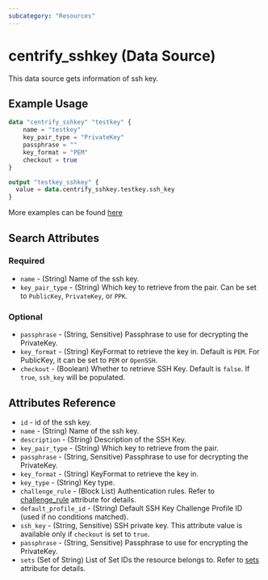 ```yaml
---
subcategory: "Resources"
---
```


# centrify_sshkey (Data Source)

This data source gets information of ssh key.

## Example Usage

```terraform
data "centrify_sshkey" "testkey" {
    name = "testkey"
    key_pair_type = "PrivateKey"
    passphrase = ""
    key_format = "PEM"
    checkout = true
}

output "testkey_sshkey" {
  value = data.centrify_sshkey.testkey.ssh_key
}
```

More examples can be found [here](https://github.com/marcozj/terraform-provider-centrifyvault/tree/main/examples/centrify_sshkey)

## Search Attributes

### Required

- `name` - (String) Name of the ssh key.
- `key_pair_type` - (String) Which key to retrieve from the pair. Can be set to `PublicKey`, `PrivateKey`, or `PPK`.

### Optional

- `passphrase` - (String, Sensitive) Passphrase to use for decrypting the PrivateKey.
- `key_format` - (String) KeyFormat to retrieve the key in. Default is `PEM`. For PublicKey, it can be set to `PEM` or `OpenSSH`.
- `checkout` - (Boolean) Whether to retrieve SSH Key. Default is `false`. If `true`, `ssh_key` will be populated.

## Attributes Reference

- `id` - id of the ssh key.
- `name` - (String) Name of the ssh key.
- `description` - (String) Description of the SSH Key.
- `key_pair_type` - (String) Which key to retrieve from the pair.
- `passphrase` - (String, Sensitive) Passphrase to use for decrypting the PrivateKey.
- `key_format` - (String) KeyFormat to retrieve the key in.
- `key_type` - (String) Key type.
- `challenge_rule` - (Block List) Authentication rules. Refer to [challenge_rule](./attribute_challengerule.md) attribute for details.
- `default_profile_id` - (String) Default SSH Key Challenge Profile ID (used if no conditions matched).
- `ssh_key` - (String, Sensitive) SSH private key. This attribute value is available only if `checkout` is set to `true`.
- `passphrase` - (String, Sensitive) Passphrase to use for encrypting the PrivateKey.
- `sets` (Set of String) List of Set IDs the resource belongs to. Refer to [sets](./attribute_sets.md) attribute for details.
